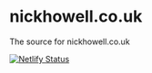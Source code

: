 # nickhowell.co.uk
The source for nickhowell.co.uk

[![Netlify Status](https://api.netlify.com/api/v1/badges/ec981d83-6a4b-4588-a340-f10a9610f591/deploy-status)](https://app.netlify.com/sites/elated-hodgkin-33486d/deploys)
